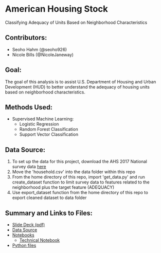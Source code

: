
# American Housing Stock
Classifying Adequacy of Units Based on Neighborhood Characteristics

Contributors:
 - 
* Seoho Hahm (@seoho926)
* Nicole Bills (@NicoleJaneway)

Goal:
 - 
The goal of this analysis is to assist U.S. Department of Housing and Urban Development (HUD) to better understand the adequacy of housing units based on neighborhood characteristics.
 
Methods Used:
 -
* Supervised Machine Learning:
  * Logistic Regression
  * Random Forest Classification
  * Support Vector Classification

Data Source:
 -
  1. To set up the data for this project, download the AHS 2017 National survey data <a href='http://www2.census.gov/programs-surveys/ahs/2017/AHS%202017%20National%20PUF%20v3.0%20CSV.zip?#'>here</a>
  2. Move the 'household.csv' into the data folder within this repo
  3. From the home directory of this repo, import 'get_data.py' and run create_dataset function to limit survey data to features related to the neighborhood plus the target feature (ADEQUACY)
  4. Use export_dataset function from the home directory of this repo to export cleaned dataset to data folder
 
Summary and Links to Files:
 - 
 - <a href='https://github.com/seoho926/us-housing-stock/blob/master/US_housing_stock.pdf'>Slide Deck (pdf)</a>
 - <a href='http://www2.census.gov/programs-surveys/ahs/2017/AHS%202017%20National%20PUF%20v3.0%20CSV.zip?#'>Data Source</a>
 - <a href = 'https://github.com/seoho926/us-housing-stock/tree/master/notebooks'>Notebooks</a>
    - <a href = 'https://github.com/seoho926/us-housing-stock/blob/master/technical_notebook.ipynb'>Technical Notebook</a>
 - <a href='https://github.com/seoho926/us-housing-stock/blob/master/py_files/classification.py'>Python files</a>
